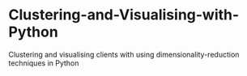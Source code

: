 # Clustering-and-Visualising-with-Python
Clustering and visualising clients with using dimensionality-reduction techniques in Python
